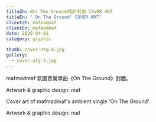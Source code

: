 ```yaml
---
titleZh: 《On The Ground》唱片封面 COVER ART
titleEn: "'On The Ground' COVER ART"
clientZh: mafmadmaf
clientEn: mafmadmaf
date: 2020-04-01
category: graphic

thumb: cover-otg-0.jpg
gallery:
  - cover-otg-1.jpg
---
```


mafmadmaf 氛圍音樂單曲《On The Ground》封面。

Artwork & graphic design: maf

<!-- lang -->

Cover art of mafmadmaf's ambient single 'On The Ground'.

Artwork & graphic design: maf
